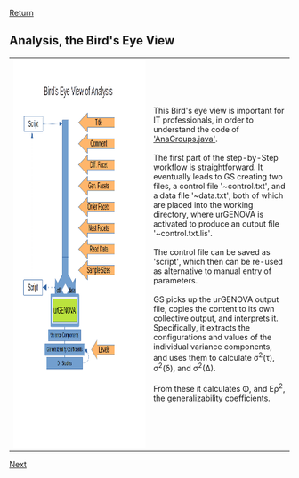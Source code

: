 [Return](professionals.md)
## Analysis, the Bird's Eye View ##
<TABLE>
	<TR>
		<TD width = "50%">
			<img src = "img/AnaBird.png" style="width:400px;height:700px;">
		</TD>
		<TD width = "50%">
			This Bird's eye view is important for IT professionals, in order to
			understand the code of <a href="https://github.com/G-String-Legacy/G_String/blob/main/workbench/GS_L/src/steps/AnaGroups.java">'AnaGroups.java'</a>.<BR/><BR/>
			The first part of the step-by-Step workflow is straightforward.
			It eventually leads to GS creating two files, a control file '~control.txt',
			and a data file '~data.txt', both of which are placed into the working directory,
			where urGENOVA is activated to produce an output file '~control.txt.lis'.<BR/><BR/>
			The control file can be saved as 'script', which then can be re-used as alternative to manual entry of parameters.<br><br>
			GS picks up the urGENOVA output file, copies the content to its own collective
			output, and interprets it. Specifically, it extracts the configurations and values of the
			individual variance components, and uses them to calculate &sigma;<sup>2</sup>(&tau;),
			&sigma;<sup>2</sup>(&delta;), and &sigma;<sup>2</sup>(&Delta;).</BR></BR>
			From these it calculates &Phi;, and E&rho;<sup>2</sup>, the generalizability coefficients.
</TABLE>

[Next](VarianceComponents.md)
